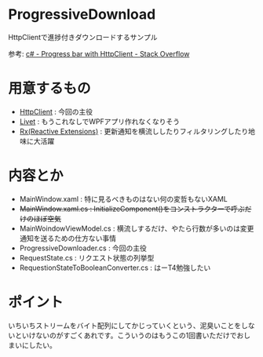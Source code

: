 ProgressiveDownload
===================

HttpClientで進捗付きダウンロードするサンプル

参考: [c# - Progress bar with HttpClient - Stack Overflow](http://stackoverflow.com/questions/20661652/progress-bar-with-httpclient)

# 用意するもの

- [HttpClient](http://msdn.microsoft.com/ja-JP/library/system.net.http.httpclient(VS.110).aspx) : 今回の主役
- [Livet](https://github.com/ugaya40/Livet) : もうこれなしでWPFアプリ作れなくなりそう
- [Rx(Reactive Extensions)](https://rx.codeplex.com/) : 更新通知を横流ししたりフィルタリングしたり地味に大活躍

# 内容とか

- MainWindow.xaml : 特に見るべきものはない何の変哲もないXAML
- <del>MainWindow.xaml.cs : InitializeComponent()をコンストラクターで呼ぶだけのほぼ空気</del>
- MainWoindowViewModel.cs : 横流しするだけ、やたら行数が多いのは変更通知を送るための仕方ない事情
- ProgressiveDownloader.cs : 今回の主役
- RequestState.cs : リクエスト状態の列挙型
- RequestionStateToBooleanConverter.cs : はーT4勉強したい

# ポイント

いちいちストリームをバイト配列にしてかじっていくという、泥臭いことをしないといけないのがすごくあれです。こういうのはもうこの1回書いただけでおしまいにしたい。
